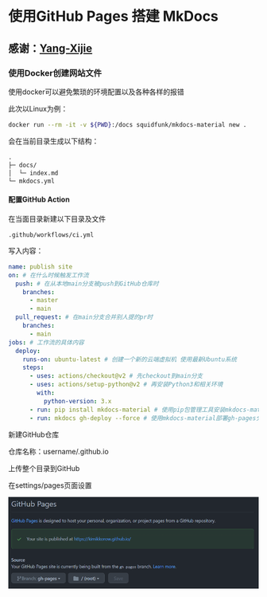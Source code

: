 # 使用GitHub Pages 搭建 MkDocs

## 感谢：[Yang-Xijie](https://github.com/Yang-Xijie/yang-xijie.github.io)

### 使用Docker创建网站文件

使用docker可以避免繁琐的环境配置以及各种各样的报错

此次以Linux为例：

```bash
docker run --rm -it -v ${PWD}:/docs squidfunk/mkdocs-material new .
```

会在当前目录生成以下结构：

```text
.
├─ docs/
│  └─ index.md
└─ mkdocs.yml
```

#### 配置GitHub Action

在当面目录新建以下目录及文件

```text
.github/workflows/ci.yml
```

写入内容：

```yaml
name: publish site
on: # 在什么时候触发工作流
  push: # 在从本地main分支被push到GitHub仓库时
    branches:
      - master 
      - main
  pull_request: # 在main分支合并别人提的pr时
    branches:
      - main
jobs: # 工作流的具体内容
  deploy:
    runs-on: ubuntu-latest # 创建一个新的云端虚拟机 使用最新Ubuntu系统
    steps:
      - uses: actions/checkout@v2 # 先checkout到main分支
      - uses: actions/setup-python@v2 # 再安装Python3和相关环境
        with:
          python-version: 3.x
      - run: pip install mkdocs-material # 使用pip包管理工具安装mkdocs-material
      - run: mkdocs gh-deploy --force # 使用mkdocs-material部署gh-pages分支
```

新建GitHub仓库

仓库名称：username/.github.io

上传整个目录到GitHub

在settings/pages页面设置

![image-20220719233119833](assets/image-20220719233119833.png)

